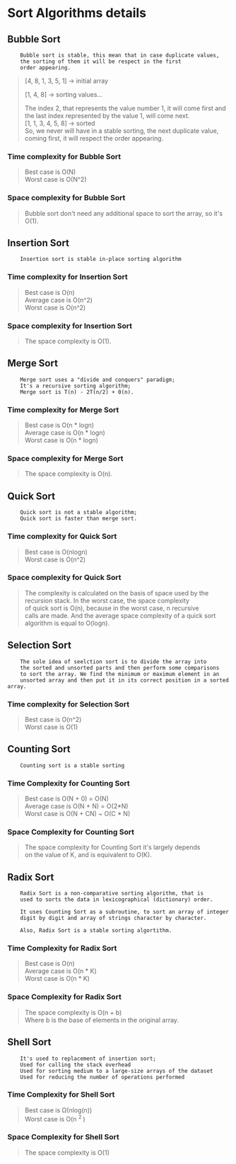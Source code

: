 # Sort Algorithms details

## Bubble Sort

```
    Bubble sort is stable, this mean that in case duplicate values,
    the sorting of them it will be respect in the first
    order appearing. 
```

> [4, 8, 1, 3, 5, 1] -> initial array
> 
> [1, 4, 8] -> sorting values...
> 
> The index 2, that represents the value number 1, it will come first and
> <br/> the last index represented by the value 1, will come next.
> <br/>
> [1, 1, 3, 4, 5, 8] -> sorted
> <br/> So, we never will have in a stable sorting, the next duplicate value,
> <br/> coming first, it will respect the order appearing.
 
### Time complexity for Bubble Sort
> Best case is O(N)
> <br/>Worst case is O(N^2)
 
### Space complexity for Bubble Sort
> Bubble sort don't need any additional space to sort the array, so it's O(1).
 
## Insertion Sort 

```
    Insertion sort is stable in-place sorting algorithm
```

### Time complexity for Insertion Sort

> Best case is O(n)
> <br/> Average case is O(n^2)
> <br/> Worst case is O(n^2)
 
### Space complexity for Insertion Sort

> The space complexity is O(1).

## Merge Sort

```
    Merge sort uses a "divide and conquers" paradigm;
    It's a recursive sorting algorithm;
    Merge sort is T(n) - 2T(n/2) + 0(n).
```

### Time complexity for Merge Sort

> Best case is O(n * logn)
> <br/> Average case is O(n * logn)
> <br/> Worst case is O(n * logn)
 
### Space complexity for Merge Sort

> The space complexity is O(n).
 
## Quick Sort

```
    Quick sort is not a stable algorithm;
    Quick sort is faster than merge sort.
```

### Time complexity for Quick Sort

> Best case is O(nlogn)
> <br/> Worst case is O(n^2)
 
### Space complexity for Quick Sort 

> The complexity is calculated on the basis of space used by the
> <br/> recursion stack. In the worst case, the space complexity
> <br/> of quick sort is O(n), because in the worst case, n recursive
> <br/> calls are made. And the average space complexity of a quick sort
> <br/> algorithm is equal to O(logn).
 
## Selection Sort 
 
```
    The sole idea of seelction sort is to divide the array into 
    the sorted and unsorted parts and then perform some comparisons
    to sort the array. We find the minimum or maximum element in an
    unsorted array and then put it in its correct position in a sorted array.
```

### Time complexity for Selection Sort

> Best case is O(n^2)
> <br/> Worst case is O(1)

## Counting Sort

```
    Counting sort is a stable sorting
```

### Time Complexity for Counting Sort

> Best case is O(N + 0) = O(N)
> <br/> Average case is O(N + N) = O(2*N)
> <br/> Worst case is O(N + CN) ~ O(C * N)

### Space Complexity for Counting Sort

> The space complexity for Counting Sort it's largely depends
> <br/> on the value of K, and is equivalent to O(K).

## Radix Sort

```
    Radix Sort is a non-comparative sorting algorithm, that is
    used to sorts the data in lexicographical (dictionary) order.
    
    It uses Counting Sort as a subroutine, to sort an array of integer
    digit by digit and array of strings character by character.
    
    Also, Radix Sort is a stable sorting algortithm.
```

### Time Complexity for Radix Sort

> Best case is O(n)
> <br/> Average case is O(n * K)
> <br/> Worst case is O(n * K)

### Space Complexity for Radix Sort

> The space complexity is O(n + b)
> <br/> Where b is the base of elements in the original array.

## Shell Sort

```
    It's used to replacement of insertion sort;
    Used for calling the stack overhead
    Used for sorting medium to a large-size arrays of the dataset
    Used for reducing the number of operations performed
```

### Time Complexity for Shell Sort

> Best case is Ω(nlog(n))
> <br/> Worst case is O(n <sup> 2 </sup>)

### Space Complexity for Shell Sort

> The space complexity is O(1)
